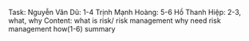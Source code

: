 Task:
Nguyễn Văn Dũ: 1-4 
Trịnh Mạnh Hoàng: 5-6
Hồ Thanh Hiệp: 2-3, what, why
Content:
what is risk/ risk management
why need risk management
how(1-6)
summary
